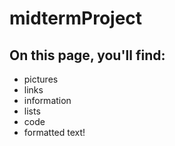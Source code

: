 # midtermProject

## On this page, you'll find: 
+ pictures
+ links
+ information
+ lists
+ code
+ formatted text!
